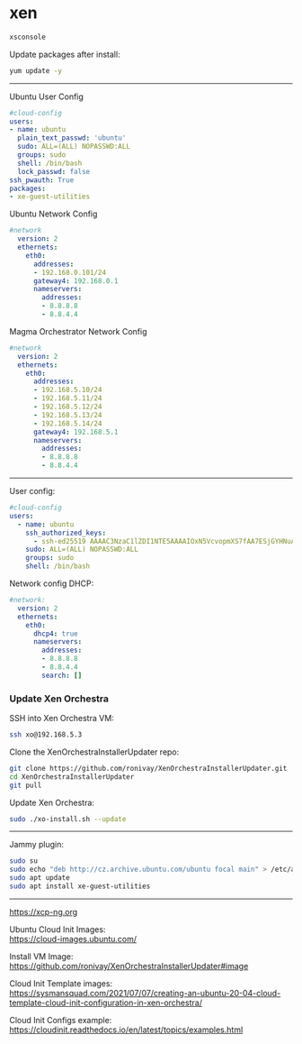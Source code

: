 # xen

```bash
xsconsole
```

Update packages after install:
```bash
yum update -y
```
---

Ubuntu User Config
```yaml
#cloud-config
users:
- name: ubuntu
  plain_text_passwd: 'ubuntu'
  sudo: ALL=(ALL) NOPASSWD:ALL
  groups: sudo
  shell: /bin/bash
  lock_passwd: false
ssh_pwauth: True
packages:
- xe-guest-utilities
```

Ubuntu Network Config
```yaml
#network
  version: 2
  ethernets:
    eth0:
      addresses:
      - 192.168.0.101/24
      gateway4: 192.168.0.1
      nameservers:
        addresses:
        - 8.8.8.8
        - 8.8.4.4
```

Magma Orchestrator Network Config
```yaml
#network
  version: 2
  ethernets:
    eth0:
      addresses:
      - 192.168.5.10/24
      - 192.168.5.11/24
      - 192.168.5.12/24
      - 192.168.5.13/24
      - 192.168.5.14/24
      gateway4: 192.168.5.1
      nameservers:
        addresses:
        - 8.8.8.8
        - 8.8.4.4
```


---

User config:
```yaml
#cloud-config
users:
  - name: ubuntu
    ssh_authorized_keys:
      - ssh-ed25519 AAAAC3NzaC1lZDI1NTE5AAAAIOxN5VcvopmXS7fAA7ESjGYHNuAIWE7d0Fyj9Lh8lVZu shubhamtatvamasi@gmail.com
    sudo: ALL=(ALL) NOPASSWD:ALL
    groups: sudo
    shell: /bin/bash
```


Network config DHCP:
```yaml
#network:
  version: 2
  ethernets:
    eth0:
      dhcp4: true
      nameservers:
        addresses:
        - 8.8.8.8
        - 8.8.4.4
        search: []
```

### Update Xen Orchestra

SSH into Xen Orchestra VM:
```bash
ssh xo@192.168.5.3
```

Clone the XenOrchestraInstallerUpdater repo:
```bash
git clone https://github.com/ronivay/XenOrchestraInstallerUpdater.git
cd XenOrchestraInstallerUpdater
git pull
```

Update Xen Orchestra:
```bash
sudo ./xo-install.sh --update
```

---

Jammy plugin:
```bash
sudo su
sudo echo "deb http://cz.archive.ubuntu.com/ubuntu focal main" > /etc/apt/sources.list.d/xen.list
sudo apt update
sudo apt install xe-guest-utilities
```

---

https://xcp-ng.org

Ubuntu Cloud Init Images: \
https://cloud-images.ubuntu.com/

Install VM Image: \
https://github.com/ronivay/XenOrchestraInstallerUpdater#image

Cloud Init Template images: \
https://sysmansquad.com/2021/07/07/creating-an-ubuntu-20-04-cloud-template-cloud-init-configuration-in-xen-orchestra/

Cloud Init Configs example: \
https://cloudinit.readthedocs.io/en/latest/topics/examples.html


